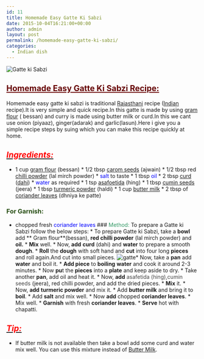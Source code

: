 ```yaml
---
id: 11
title: Homemade Easy Gatte Ki Sabzi
date: 2015-10-04T16:21:00+00:00
author: admin
layout: post
permalink: /homemade-easy-gatte-ki-sabzi/
categories:
  - Indian dish
---
```


![Gatte ki Sabzi](http://cookingteach.com/wp-content/uploads/2015/10/Gatte-ki-Sabzi-300x212.jpg)

## <span style="color: #660000; text-decoration: underline;">Homemade Easy Gatte Ki Sabzi Recipe:</span>

Homemade easy gatte ki sabzi is traditional [Rajasthani](http://en.wikipedia.org/wiki/Rajasthani_language "Rajasthani language") recipe ([Indian](http://en.wikipedia.org/wiki/Indian_cuisine "Indian cuisine") recipe).It is very simple and quick recipe.In this gatte is made by using [gram flour](http://en.wikipedia.org/wiki/Gram_flour "Gram flour") ( bessan) and curry is made using butter milk or curd.In this we cant use onion (piyaaz), ginger(adarak) and garlic(lasun).Here i give you a simple recipe steps by suing which you can make this recipe quickly at home.

## _<u><span style="color: red;">Ingredients:</span></u>_

* 1 cup [gram flour](http://en.wikipedia.org/wiki/Gram_flour "Gram flour") (bessan) * 1/2 tbsp [carom seeds](http://en.wikipedia.org/wiki/Trachyspermum_ammi "Trachyspermum ammi") (ajwain) * 1/2 tbsp red [chilli powder](http://en.wikipedia.org/wiki/Chili_powder "Chili powder") (lal mirch powder) * <span style="color: blue;">salt</span> to taste * 1 tbsp <span style="color: blue;">oil</span> * 2 tbsp [curd](http://en.wikipedia.org/wiki/Curd "Curd") ([dahi](http://en.wikipedia.org/wiki/Yogurt "Yogurt")) * <span style="color: blue;">water</span> as required * 1 tsp [asafoetida](http://en.wikipedia.org/wiki/Asafoetida "Asafoetida") (hing) * 1 tbsp [cumin seeds](http://en.wikipedia.org/wiki/Cumin "Cumin") (jeera) * 1 tbsp [turmeric powder](http://en.wikipedia.org/wiki/Turmeric "Turmeric") (haldi) * 1 cup [butter milk](http://en.wikipedia.org/wiki/Buttermilk "Buttermilk") * 2 tbsp of [coriander leaves](http://en.wikipedia.org/wiki/Coriander "Coriander") (dhniya ke patte)

### <span style="color: #274e13;">For Garnish:</span>

* chopped fresh <span style="color: blue;">coriander leaves</span> ### <span style="color: #339966;">Method:</span> To prepare a Gatte ki Sabzi follow the below steps: * To prepare Gatte ki Sabzi, take a **bowl** add ** Gram flour**(bessan), **red chilli powder** (lal mirch powder) and **oil.** * **Mix** well. * Now, **add** **curd** (dahi) and **water** to prepare a smooth **dough**. * **Roll** the **dough** with soft hand and **cut** into four long **pieces** and roll again.And cut into small pieces. ![gatte](http://cookingteach.com/wp-content/uploads/2015/10/gatte-300x238.jpg)* Now, take a **pan** add **water** and boil it. * **Add piece** to **boiling** **water** and cook it around 2-3 minutes. * Now **pu**t the **pieces** into a **plate** and keep aside to dry. * Take another **pan**, add oil and heat it. * Now, **add** <span style="color: #454545;">asafetida (hing),cumin seeds </span>(jeera), red chilli powder, and add the dried pieces. * **Mix** it. * Now, **add** **turmeric powder** and mix it. * Add **butter milk** and bring it to **boil**. * Add **salt** and mix well. * Now **add** chopped **coriander leaves**. * Mix well. * **Garnish** with fresh **coriander leaves**. * **Serve** hot with chapatti.

## <u>_<span style="color: red;">Tip:</span>_</u>

* If butter milk is not available then take a bowl add some curd and water mix well. You can use this mixture instead of [Butter Milk](http://en.wikipedia.org/wiki/Buttermilk "Buttermilk").
